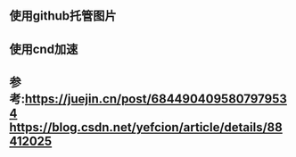 ## 使用github托管图片
## 使用cnd加速
## 参考:https://juejin.cn/post/6844904095807979534   https://blog.csdn.net/yefcion/article/details/88412025
